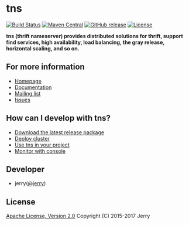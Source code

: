 # tns

[![Build Status](https://api.travis-ci.org/jerrysearch/tns.svg)](https://travis-ci.org/jerrysearch/tns)
[![Maven Central](https://maven-badges.herokuapp.com/maven-central/com.github.jerrysearch/tns-all/badge.svg)](http://search.maven.org/#search%7Cga%7C1%7Cg%3A%22com.github.jerrysearch%22)
[![GitHub release](https://img.shields.io/badge/release-download-orange.svg)](https://github.com/jerrysearch/tns/releases)
[![License](https://img.shields.io/badge/license-Apache%202-4EB1BA.svg)](https://www.apache.org/licenses/LICENSE-2.0.html)

**tns (thrift nameserver) provides distributed solutions for thrift, support find services, high availability, load balancing, the gray release, horizontal scaling, and so on.**

## For more information

* [Homepage](https://github.com/jerrysearch/tns) 
* [Documentation](https://github.com/jerrysearch/tns/wiki)
* [Mailing list](https://groups.google.com/forum/?hl=en#!forum/thriftnameserver)
* [Issues](https://github.com/jerrysearch/tns/issues)

## How can I develop with tns?

* [Download the latest release package](https://github.com/jerrysearch/tns/releases)
* [Deploy cluster](https://github.com/jerrysearch/tns/wiki/deploy-cluster)
* [Use tns in your project](https://github.com/jerrysearch/tns/wiki/use-tns-in-your-project)
* [Monitor with console](https://github.com/jerrysearch/tns/wiki/monitor-with-console)

## Developer

* jerry([@jerry](https://github.com/jerrysearch))

## License

[Apache License, Version 2.0](http://www.apache.org/licenses/LICENSE-2.0.html) Copyright (C) 2015-2017 Jerry
